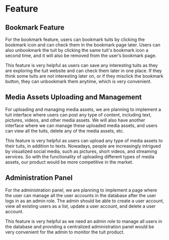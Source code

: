 # Feature
## Bookmark Feature
For the bookmark feature, users can bookmark tuits by clicking the bookmark icon and can check them in the bookmark page later. Users can also unbookmark the tuit by clicking the same tuit's bookmark icon a second time, and it will also be removed from the user’s bookmark page. 

This feature is very helpful as users can save any interesting tuits as they are exploring the tuit website and can check them later in one place. If they think some tuits are not interesting later on, or if they misclick the bookmark button, they can unbookmark them anytime, which is very convenient.
## Media Assets Uploading and Management
For uploading and managing media assets, we are planning to implement a tuit interface where users can post any type of content, including text, pictures, videos, and other media assets. We will also have another interface where we can manage these uploaded media assets, and users can view all the tuits, delete any of the media assets, etc.

This feature is very helpful as users can upload any type of media assets to their tuits, in addition to texts. Nowadays, people are increasingly intrigued by visualized social media, such as pictures, short videos, and streaming services. So with the functionality of uploading different types of media assets, our product would be more competitive in the market.
## Administration Panel
For the administration panel, we are planning to implement a page where the user can manage all the user accounts in the database after the user logs in as an admin role. The admin should be able to create a user account, view all existing users as a list, update a user account, and delete a user account.

This feature is very helpful as we need an admin role to manage all users in the database and providing a centralized administration panel would be very convenient for the admin to monitor the tuit product.
